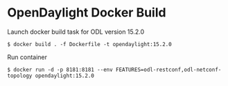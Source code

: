 # OpenDaylight Docker Build

Launch docker build task for ODL version 15.2.0

```
$ docker build . -f Dockerfile -t opendaylight:15.2.0
```

Run container

```
$ docker run -d -p 8181:8181 --env FEATURES=odl-restconf,odl-netconf-topology opendaylight:15.2.0
```
